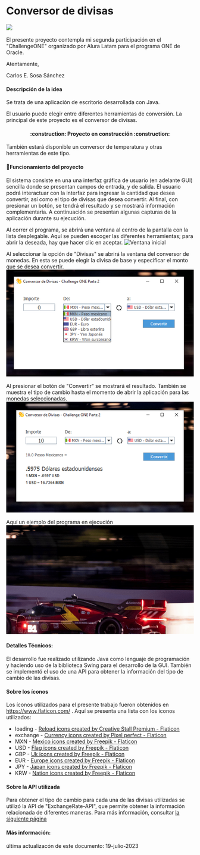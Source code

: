  # Conversor de divisas 
<p align="left">
   <img src="https://img.shields.io/badge/STATUS-EN%20DESAROLLO-green">
   </p>

El presente proyecto contempla mi segunda participación en el "ChallengeONE" organizado por Alura Latam para el programa ONE de Oracle.

Atentamente,

Carlos E. Sosa Sánchez

#### Descripción de la idea
Se trata de una aplicación de escritorio desarrollada con Java.

El usuario puede elegir entre diferentes herramientas de conversión. La principal de este proyecto es el conversor de divisas. 
<h4 align="center">
:construction: Proyecto en construcción :construction:
</h4>
También estará disponible un conversor de temperatura y otras herramientas de este tipo.


#### :hammer:Funcionamiento del proyecto
El sistema consiste en una una interfaz gráfica de usuario (en adelante GUI) sencilla donde se presentan campos de entrada, y de salida. El usuario podrá interactuar con la interfaz para ingresar la cantidad que desea convertir, así como el tipo de divisas que desea convertir. Al final, con presionar un botón, se tendrá el resultado y se mostrará información complementaria.  A continuación se presentan algunas capturas de la aplicación durante su ejecución.

Al correr el programa, se abrirá una ventana al centro de la pantalla con la lista desplegable. Aquí se pueden escoger las diferentes herramientas; para abrir la deseada, hay que hacer clic en aceptar.
![Ventana inicial](/doc/OptionPane.PNGpng "Ventana inicial")

Al seleccionar la opción de "Divisas" se abrirá la ventana del conversor de monedas. En esta se puede elegir la divisa de base y especificar el monto que se desea convertir.
![Conversor de monedas](/doc/MainFrame_In.png "Ventana del conversor de monedas")

Al presionar el botón de "Convertir" se mostrará el resultado. También se muestra el tipo de cambio hasta el momento de abrir la aplicación para las monedas seleccionadas. 
![Selección de divisas](/doc/MainFrame_Result.png "Selección de divisas a convertir") 

Aquí un ejemplo del programa en ejecución
![Funcionamiento](/doc/Example.gif "Muestra del funcionamiento") 

#### Detalles Técnicos:
El desarrollo fue realizado utilizando Java como lenguaje de programación y haciendo uso de la biblioteca Swing para el desarrollo de la GUI. También se implementó el uso de una API para obtener la información del tipo de cambio de las divisas.

#### Sobre los íconos
Los íconos utilizados para el presente trabajo fueron obtenidos en https://www.flaticon.com/ . Aquí se presenta una lista con los iconos utilizados:

<ul></li>
<li>loading - <a href="https://www.flaticon.com/free-icons/reload" title="reload icons">Reload icons created by Creative Stall Premium - Flaticon</a></li>
<li>exchange - <a href="https://www.flaticon.com/free-icons/currency" title="currency icons">Currency icons created by Pixel perfect - Flaticon</a></li>
<li>MXN - <a href="https://www.flaticon.com/free-icons/mexico" title="mexico icons">Mexico icons created by Freepik - Flaticon</a></li>
<li>USD - <a href="https://www.flaticon.com/free-icons/flag" title="flag icons">Flag icons created by Freepik - Flaticon</a></li>
<li>GBP - <a href="https://www.flaticon.com/free-icons/uk" title="uk icons">Uk icons created by Freepik - Flaticon</a></li>
<li>EUR - <a href="https://www.flaticon.com/free-icons/europe" title="europe icons">Europe icons created by Freepik - Flaticon</a></li>
<li>JPY - <a href="https://www.flaticon.com/free-icons/japan" title="japan icons">Japan icons created by Freepik - Flaticon</a></li>
<li>KRW - <a href="https://www.flaticon.com/free-icons/nation" title="nation icons">Nation icons created by Freepik - Flaticon</a></li>
</ul>

#### Sobre la API utilizada
Para obtener el tipo de cambio para cada una de las divisas utilizadas se utilizó la API de "ExchangeRate-API", que permite obtener la información relacionada de diferentes maneras. Para más información, consultar 
<a href="https://www.exchangerate-api.com/docs/overview" title="API">la siguiente página</a>


#### Más información:
última actualizacón de este documento: 19-julio-2023
